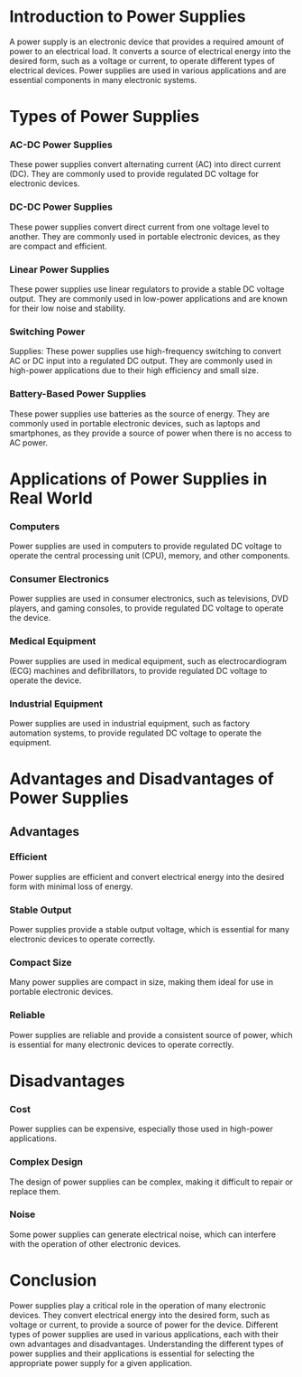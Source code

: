 # Introduction to Power Supplies
A power supply is an electronic device that provides a required amount of power to an electrical load. It converts a source of electrical energy into the desired form, such as a voltage or current, to operate different types of electrical devices. Power supplies are used in various applications and are essential components in many electronic systems.

# Types of Power Supplies

  ### AC-DC Power Supplies
  These power supplies convert alternating current (AC) into direct current (DC). They are commonly used to provide regulated DC voltage for electronic devices.

  ### DC-DC Power Supplies
  These power supplies convert direct current from one voltage level to another. They are commonly used in portable electronic devices, as they are compact and           efficient.

  ### Linear Power Supplies
  These power supplies use linear regulators to provide a stable DC voltage output. They are commonly used in low-power applications and are known for their low noise   and stability.

  ### Switching Power
  Supplies: These power supplies use high-frequency switching to convert AC or DC input into a regulated DC output. They are commonly used in high-power applications     due to their high efficiency and small size.

  ### Battery-Based Power Supplies
  These power supplies use batteries as the source of energy. They are commonly used in portable electronic devices, such as laptops and smartphones, as they provide a   source of power when there is no access to AC power.

# Applications of Power Supplies in Real World

  ### Computers 
  Power supplies are used in computers to provide regulated DC voltage to operate the central processing unit (CPU), memory, and other components.

  ### Consumer Electronics 
  Power supplies are used in consumer electronics, such as televisions, DVD players, and gaming consoles, to provide regulated DC voltage to operate the device.

  ### Medical Equipment
  Power supplies are used in medical equipment, such as electrocardiogram (ECG) machines and defibrillators, to provide regulated DC voltage to operate the device.

  ### Industrial Equipment
  Power supplies are used in industrial equipment, such as factory automation systems, to provide regulated DC voltage to operate the equipment.

# Advantages and Disadvantages of Power Supplies
 ## Advantages

  ### Efficient
  Power supplies are efficient and convert electrical energy into the desired form with minimal loss of energy.

  ### Stable Output 
  Power supplies provide a stable output voltage, which is essential for many electronic devices to operate correctly.

  ### Compact Size
  Many power supplies are compact in size, making them ideal for use in portable electronic devices.

  ### Reliable
  Power supplies are reliable and provide a consistent source of power, which is essential for many electronic devices to operate correctly.

# Disadvantages

  ### Cost
  Power supplies can be expensive, especially those used in high-power applications.

  ### Complex Design
  The design of power supplies can be complex, making it difficult to repair or replace them.

  ### Noise
  Some power supplies can generate electrical noise, which can interfere with the operation of other electronic devices.

# Conclusion
Power supplies play a critical role in the operation of many electronic devices. They convert electrical energy into the desired form, such as voltage or current, to provide a source of power for the device. Different types of power supplies are used in various applications, each with their own advantages and disadvantages. Understanding the different types of power supplies and their applications is essential for selecting the appropriate power supply for a given application.
